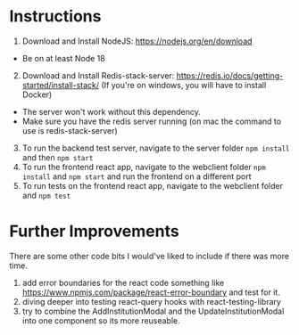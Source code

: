 # Instructions

1. Download and Install NodeJS: https://nodejs.org/en/download

- Be on at least Node 18

2. Download and Install Redis-stack-server: https://redis.io/docs/getting-started/install-stack/
   (If you're on windows, you will have to install Docker)

- The server won't work without this dependency.
- Make sure you have the redis server running (on mac the command to use is redis-stack-server)

3. To run the backend test server, navigate to the server folder `npm install` and then `npm start`
4. To run the frontend react app, navigate to the webclient folder `npm install` and `npm start` and run the frontend on a different port
5. To run tests on the frontend react app, navigate to the webclient folder and `npm test`

# Further Improvements

There are some other code bits I would've liked to include if there was more time.

1. add error boundaries for the react code something like https://www.npmjs.com/package/react-error-boundary and test for it.
2. diving deeper into testing react-query hooks with react-testing-library
3. try to combine the AddInstitutionModal and the UpdateInstitutionModal into one component so its more reuseable.
